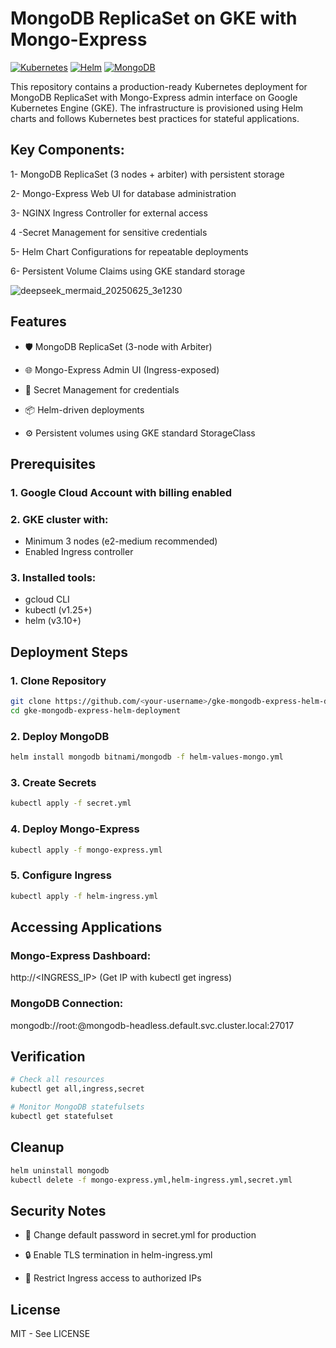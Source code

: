 # MongoDB ReplicaSet on GKE with Mongo-Express

[![Kubernetes](https://img.shields.io/badge/Kubernetes-v1.27+-326CE5?logo=kubernetes&logoColor=white)](https://kubernetes.io/)
[![Helm](https://img.shields.io/badge/Helm-v3.10+-0F1689?logo=helm&logoColor=white)](https://helm.sh/)
[![MongoDB](https://img.shields.io/badge/MongoDB-7.0+-47A248?logo=mongodb&logoColor=white)](https://www.mongodb.com/)

This repository contains a production-ready Kubernetes deployment for MongoDB ReplicaSet with Mongo-Express admin interface on Google Kubernetes Engine (GKE). The infrastructure is provisioned using Helm charts and follows Kubernetes best practices for stateful applications.

## Key Components:
   1- MongoDB ReplicaSet (3 nodes + arbiter) with persistent storage

   2- Mongo-Express Web UI for database administration

   3- NGINX Ingress Controller for external access

   4 -Secret Management for sensitive credentials

   5- Helm Chart Configurations for repeatable deployments

   6- Persistent Volume Claims using GKE standard storage

![deepseek_mermaid_20250625_3e1230](https://github.com/user-attachments/assets/71de462d-3000-4e71-8999-d8bacd0cf08c)

## Features
* 🛡️ MongoDB ReplicaSet (3-node with Arbiter)

* 🌐 Mongo-Express Admin UI (Ingress-exposed)

* 🔐 Secret Management for credentials

* 📦 Helm-driven deployments

* ⚙️ Persistent volumes using GKE standard StorageClass

## Prerequisites
### 1. Google Cloud Account with billing enabled
### 2. GKE cluster with:
 * Minimum 3 nodes (e2-medium recommended)
 * Enabled Ingress controller

### 3. Installed tools:
* gcloud CLI
* kubectl (v1.25+)
* helm (v3.10+)

## Deployment Steps
### 1. Clone Repository
```bash
git clone https://github.com/<your-username>/gke-mongodb-express-helm-deployment.git
cd gke-mongodb-express-helm-deployment
```
### 2. Deploy MongoDB
```bash
helm install mongodb bitnami/mongodb -f helm-values-mongo.yml
```
### 3. Create Secrets
```bash
kubectl apply -f secret.yml
```
### 4. Deploy Mongo-Express
```bash
kubectl apply -f mongo-express.yml
```
### 5. Configure Ingress
```bash
kubectl apply -f helm-ingress.yml
```

## Accessing Applications
### Mongo-Express Dashboard:
http://<INGRESS_IP> (Get IP with kubectl get ingress)
### MongoDB Connection:
mongodb://root:<PASSWORD>@mongodb-headless.default.svc.cluster.local:27017

## Verification
```bash
# Check all resources
kubectl get all,ingress,secret

# Monitor MongoDB statefulsets
kubectl get statefulset
```
## Cleanup
```bash
helm uninstall mongodb
kubectl delete -f mongo-express.yml,helm-ingress.yml,secret.yml
```
## Security Notes
* 🔑 Change default password in secret.yml for production

* 🔒 Enable TLS termination in helm-ingress.yml

* 🛑 Restrict Ingress access to authorized IPs

## License
MIT - See LICENSE
